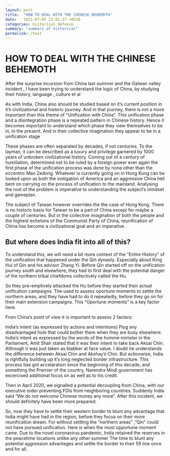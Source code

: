 ```yaml
---
layout: post
title:  "HOW TO DEAL WITH THE CHINESE BEHEMOTH"
date:   2021-07-05 12:01:37 +0530
categories: historical defence
summary: "summary of historical"
permalink: /test
---
```


# HOW TO DEAL WITH THE CHINESE BEHEMOTH

After the surprise incursion from China last summer and the Galwan valley incident , I have been trying to understand the logic of China, by studying their history, language , culture et al

As with India, China also should be studied based on it’s current position in it’s civilizational and historic journey. And in that journey, there is not a more important than this theme of “Unification with China”. This unification phase and a disintegration phase is a repeated pattern in Chinese history. Hence it becomes important to understand which phase they view themselves to be in, in the present. And in their collective imagination they appear to be in a unification stage

These phases are often separated by decades, if not centuries. To the layman, it can be described as a luxury and privilege garnered by 1000 years of unbroken civilizational history. Coming out of a century of humiliation, determined not to be ruled by a foreign power ever again the first phase of the unification process was done by none other than the eccentric Mao Zedong. Whatever is currently going on in Hong Kong can be looked upon as both the instigation of America and an aggressive China hell bent on carrying on the process of unification to the mainland. Analysing the root of the problem is imperative to understanding the subject’s mindset and gameplan.

The subject of Taiwan however overrides the the case of Hong Kong. There is no historic basis for Taiwan to be a part of China except for maybe a couple of centuries. But in the collective imagination of both the people and the highest echelons of the Communist Party of China, reunification of China has become a civilizational goal and an imperative.

## But where does India fit into all of this?
To understand this, we will need a bit more context of the “Entire History” of the unification that happened under the Qin dynasty. Especially about King Hui of Qin and his advisor Zhang Yi. Before Qin started off on the unification journey south and elsewhere, they had to first deal with the potential danger of the northern tribal chiefdoms collectively called the Hu.

So they pre-emptively attacked the Hu before they started their actual unification campaigns. The used to assess oportune moments to settle the northern areas, and they have had to do it repeatedly, before they go on for their main extension campaigns. This “Oportune moments” is a key factor here.

From China’s point of view it is important to assess 2 factors:

India’s intent (as expressed by actions and intentions)
Plug any disadvantaged hole that could bother them when they are busy elsewhere.
India’s intent as expressed by the words of the homme minister in the Parliament, Amit Shah stated that it was their intent to take back Aksai Chin. Although it was just taken as blabber at face value. I doubt he understands the difference between Aksai Chin and Akshay’s Chin. But actionwise, India is rightfully building up it’s long neglected border infrastructure. This process has got accelaration since the beginning of this decade, and something the Premier of the country, Narendra Modi government has excercised additional focus on as well as to his credit.

Then in April 2020, we signalled a potential decoupling from China, with our executive order preventing FDIs from neighboring countries. Suddenly India said “We do not welcome Chinese money any more”. After this incident, we should definitely have been more prepared.

So, now they have to settle their western border to blunt any advantage that India might have had in the region, before they focus on their more reunification dream. For without settling the “northern areas” ,”Qin” could not have pursued unification. Here is when the most opportune moment came. Due to the novel coronavirus pandemic, India retained the reserves in the peacetime locations unlike any other summer The time to blunt any potential aggression advantages and settle the border to their 59 line once and for all.